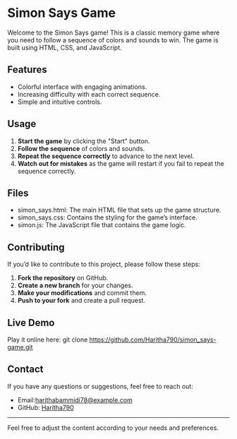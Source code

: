 # Simon Says Game
Welcome to the Simon Says game! This is a classic memory game where you need to follow a sequence of colors and sounds to win. The game is built using HTML, CSS, and JavaScript.


## Features
- Colorful interface with engaging animations.
- Increasing difficulty with each correct sequence.
- Simple and intuitive controls.


## Usage
1. **Start the game** by clicking the "Start" button.
2. **Follow the sequence** of colors and sounds.
3. **Repeat the sequence correctly** to advance to the next level.
4. **Watch out for mistakes** as the game will restart if you fail to repeat the sequence correctly.


## Files
- simon_says.html: The main HTML file that sets up the game structure.
- simon_says.css: Contains the styling for the game’s interface.
- simon.js: The JavaScript file that contains the game logic.


## Contributing
If you’d like to contribute to this project, please follow these steps:

1. **Fork the repository** on GitHub.
2. **Create a new branch** for your changes.
3. **Make your modifications** and commit them.
4. **Push to your fork** and create a pull request.

## Live Demo

Play it online here:
git clone https://github.com/Haritha790/simon_says-game.git


## Contact
If you have any questions or suggestions, feel free to reach out:
- Email:harithabammidi78@example.com
- GitHub: [Haritha790](https://github.com/Haritha790)

---

Feel free to adjust the content according to your needs and preferences.

